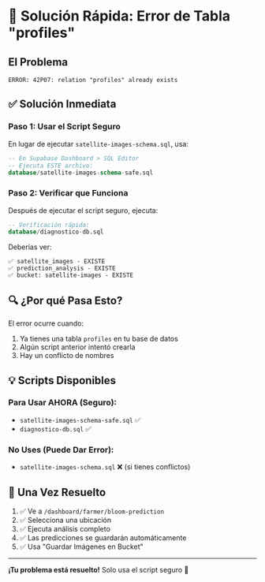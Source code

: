 # 🚨 Solución Rápida: Error de Tabla "profiles"

## El Problema

```
ERROR: 42P07: relation "profiles" already exists
```

## ✅ Solución Inmediata

### Paso 1: Usar el Script Seguro

En lugar de ejecutar `satellite-images-schema.sql`, usa:

```sql
-- En Supabase Dashboard > SQL Editor
-- Ejecuta ESTE archivo:
database/satellite-images-schema-safe.sql
```

### Paso 2: Verificar que Funciona

Después de ejecutar el script seguro, ejecuta:

```sql
-- Verificación rápida:
database/diagnostico-db.sql
```

Deberías ver:

```
✅ satellite_images - EXISTE
✅ prediction_analysis - EXISTE
✅ bucket: satellite-images - EXISTE
```

## 🔍 ¿Por qué Pasa Esto?

El error ocurre cuando:

1. Ya tienes una tabla `profiles` en tu base de datos
2. Algún script anterior intentó crearla
3. Hay un conflicto de nombres

## 💡 Scripts Disponibles

### Para Usar AHORA (Seguro):

- `satellite-images-schema-safe.sql` ✅
- `diagnostico-db.sql` ✅

### No Uses (Puede Dar Error):

- `satellite-images-schema.sql` ❌ (si tienes conflictos)

## 🎯 Una Vez Resuelto

1. ✅ Ve a `/dashboard/farmer/bloom-prediction`
2. ✅ Selecciona una ubicación
3. ✅ Ejecuta análisis completo
4. ✅ Las predicciones se guardarán automáticamente
5. ✅ Usa "Guardar Imágenes en Bucket"

---

**¡Tu problema está resuelto!** Solo usa el script seguro 🚀
